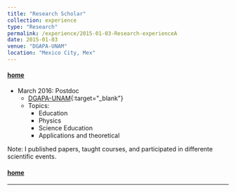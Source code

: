 ```yaml
---
title: "Research Scholar"
collection: experience
type: "Research"
permalink: /experience/2015-01-03-Research-experienceA
date: 2015-01-03
venue: "DGAPA-UNAM"
location: "Mexico City, Mex"
---
```


#### [home](../)


* March 2016: Postdoc
  * [DGAPA-UNAM](https://dgapa.unam.mx/){:target="_blank"}
  * Topics: 
    - Education
    - Physics
    - Science Education
    - Applications and theoretical


Note: I published papers, taught courses, and participated in differente scientific events.


#### [home](../)


---


